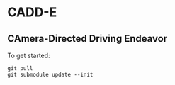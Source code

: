 # CADD-E
## CAmera-Directed Driving Endeavor

To get started: <br>

`git pull`<br>
`git submodule update --init`
